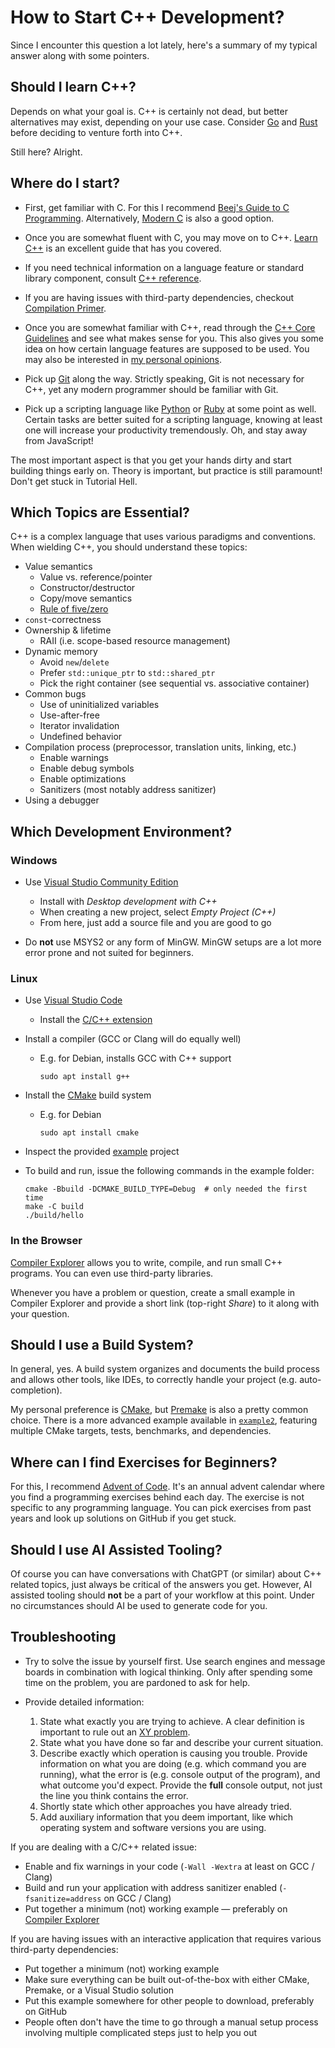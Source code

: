 # How to Start C++ Development?

Since I encounter this question a lot lately, here's a summary of my typical answer along with some pointers.

## Should I learn C++?

Depends on what your goal is.
C++ is certainly not dead, but better alternatives may exist, depending on your use case.
Consider [Go](https://go.dev/) and [Rust](https://www.rust-lang.org/) before deciding to venture forth into C++.

Still here? Alright.

## Where do I start?

- First, get familiar with C.
  For this I recommend [Beej's Guide to C Programming](https://beej.us/guide/bgc/).
  Alternatively, [Modern C](https://gustedt.gitlabpages.inria.fr/modern-c/) is also a good option.

- Once you are somewhat fluent with C, you may move on to C++.
  [Learn C++](https://www.learncpp.com/) is an excellent guide that has you covered.

- If you need technical information on a language feature or standard library component, consult [C++ reference](https://cppreference.com/).

- If you are having issues with third-party dependencies, checkout [Compilation Primer](compilation.md).

- Once you are somewhat familiar with C++, read through the [C++ Core Guidelines](https://isocpp.github.io/CppCoreGuidelines/CppCoreGuidelines) and see what makes sense for you.
  This also gives you some idea on how certain language features are supposed to be used.
  You may also be interested in [my personal opinions](opinions.md).

- Pick up [Git](https://git-scm.com/) along the way.
  Strictly speaking, Git is not necessary for C++, yet any modern programmer should be familiar with Git.

- Pick up a scripting language like [Python](https://www.python.org/) or [Ruby](https://www.ruby-lang.org/) at some point as well.
  Certain tasks are better suited for a scripting language, knowing at least one will increase your productivity tremendously.
  Oh, and stay away from JavaScript!

The most important aspect is that you get your hands dirty and start building things early on.
Theory is important, but practice is still paramount!
Don't get stuck in Tutorial Hell.

## Which Topics are Essential?

C++ is a complex language that uses various paradigms and conventions.
When wielding C++, you should understand these topics:

- Value semantics
    - Value vs. reference/pointer
    - Constructor/destructor
    - Copy/move semantics
    - [Rule of five/zero](https://en.cppreference.com/w/cpp/language/rule_of_three)
- `const`-correctness
- Ownership & lifetime
    - RAII (i.e. scope-based resource management)
- Dynamic memory
    - Avoid `new`/`delete`
    - Prefer `std::unique_ptr` to `std::shared_ptr`
    - Pick the right container (see sequential vs. associative container)
- Common bugs
    - Use of uninitialized variables
    - Use-after-free
    - Iterator invalidation
    - Undefined behavior
- Compilation process (preprocessor, translation units, linking, etc.)
    - Enable warnings
    - Enable debug symbols
    - Enable optimizations
    - Sanitizers (most notably address sanitizer)
- Using a debugger

## Which Development Environment?

### Windows

- Use [Visual Studio Community Edition](https://visualstudio.microsoft.com/vs/community/)
    - Install with *Desktop development with C++*
    - When creating a new project, select *Empty Project (C++)*
    - From here, just add a source file and you are good to go

- Do **not** use MSYS2 or any form of MinGW.
  MinGW setups are a lot more error prone and not suited for beginners.

### Linux

- Use [Visual Studio Code](https://code.visualstudio.com/)
    - Install the [C/C++ extension](https://marketplace.visualstudio.com/items?itemName=ms-vscode.cpptools)

- Install a compiler (GCC or Clang will do equally well)
    - E.g. for Debian, installs GCC with C++ support
      ```
      sudo apt install g++
      ```

- Install the [CMake](https://cmake.org/) build system
    - E.g. for Debian
      ```
      sudo apt install cmake
      ```

- Inspect the provided [example](example/) project

- To build and run, issue the following commands in the example folder:
    ```
    cmake -Bbuild -DCMAKE_BUILD_TYPE=Debug  # only needed the first time
    make -C build
    ./build/hello
    ```

### In the Browser

[Compiler Explorer](https://godbolt.org/) allows you to write, compile, and run small C++ programs.
You can even use third-party libraries.

Whenever you have a problem or question, create a small example in Compiler Explorer and provide a short link (top-right *Share*) to it along with your question.

## Should I use a Build System?

In general, yes.
A build system organizes and documents the build process and allows other tools, like IDEs, to correctly handle your project (e.g. auto-completion).

My personal preference is [CMake](https://cmake.org/), but [Premake](https://premake.github.io/) is also a pretty common choice.
There is a more advanced example available in [`example2`](example2/), featuring multiple CMake targets, tests, benchmarks, and dependencies.

## Where can I find Exercises for Beginners?

For this, I recommend [Advent of Code](https://adventofcode.com/events).
It's an annual advent calendar where you find a programming exercises behind each day.
The exercise is not specific to any programming language.
You can pick exercises from past years and look up solutions on GitHub if you get stuck.

## Should I use AI Assisted Tooling?

Of course you can have conversations with ChatGPT (or similar) about C++ related topics, just always be critical of the answers you get.
However, AI assisted tooling should **not** be a part of your workflow at this point.
Under no circumstances should AI be used to generate code for you.

## Troubleshooting

- Try to solve the issue by yourself first.
  Use search engines and message boards in combination with logical thinking.
  Only after spending some time on the problem, you are pardoned to ask for help.

- Provide detailed information:
    1. State what exactly you are trying to achieve.
       A clear definition is important to rule out an [XY problem](https://en.wikipedia.org/wiki/XY_problem).
    2. State what you have done so far and describe your current situation.
    3. Describe exactly which operation is causing you trouble.
       Provide information on what you are doing (e.g. which command you are running), what the error is (e.g. console output of the program), and what outcome you'd expect.
       Provide the **full** console output, not just the line you think contains the error.
    4. Shortly state which other approaches you have already tried.
    5. Add auxiliary information that you deem important, like which operating system and software versions you are using.

If you are dealing with a C/C++ related issue:
- Enable and fix warnings in your code (`-Wall -Wextra` at least on GCC / Clang)
- Build and run your application with address sanitizer enabled (`-fsanitize=address` on GCC / Clang)
- Put together a minimum (not) working example — preferably on [Compiler Explorer](https://godbolt.org/)

If you are having issues with an interactive application that requires various third-party dependencies:
- Put together a minimum (not) working example
- Make sure everything can be built out-of-the-box with either CMake, Premake, or a Visual Studio solution
- Put this example somewhere for other people to download, preferably on GitHub
- People often don't have the time to go through a manual setup process involving multiple complicated steps just to help you out
